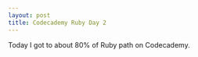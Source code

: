 ```yaml
---
layout: post
title: Codecademy Ruby Day 2
---
```

Today I got to about 80% of Ruby path on Codecademy.
